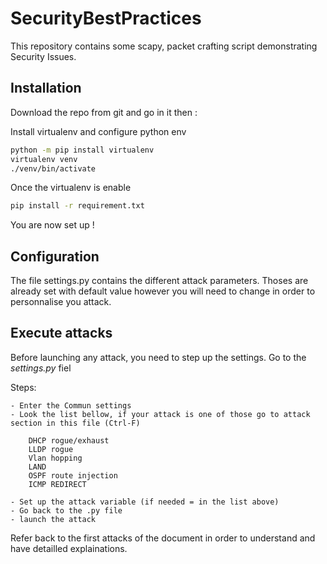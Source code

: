# SecurityBestPractices
This repository contains some scapy, packet crafting script demonstrating Security Issues.

## Installation
Download the repo from git and go in it then : 

Install virtualenv and configure python env
```bash
python -m pip install virtualenv
virtualenv venv
./venv/bin/activate
```

Once the virtualenv is enable
```bash
pip install -r requirement.txt
```

You are now set up !

## Configuration
The file settings.py contains the different attack parameters. Thoses are already set with default value however you will need to change in order to personnalise you attack.


## Execute attacks
Before launching any attack, you need to step up the settings.
Go to the *settings.py* fiel

Steps:  

    - Enter the Commun settings  
    - Look the list bellow, if your attack is one of those go to attack section in this file (Ctrl-F)
  
        DHCP rogue/exhaust
        LLDP rogue
        Vlan hopping
        LAND
        OSPF route injection
        ICMP REDIRECT

    - Set up the attack variable (if needed = in the list above)
    - Go back to the .py file
    - launch the attack

Refer back to the first attacks of the document in order to understand and have detailled explainations.